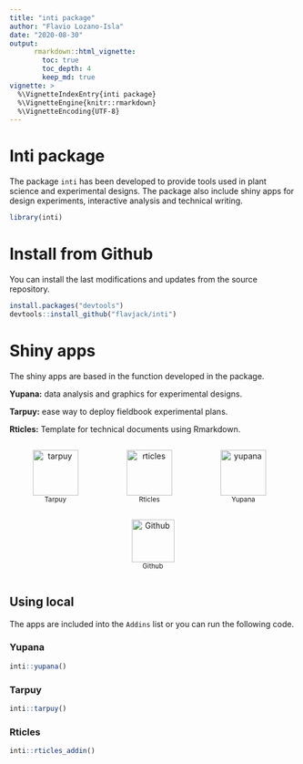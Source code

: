 ```yaml
---
title: "inti package"
author: "Flavio Lozano-Isla"
date: "2020-08-30"
output: 
      rmarkdown::html_vignette:
        toc: true
        toc_depth: 4
        keep_md: true
vignette: >
  %\VignetteIndexEntry{inti package}
  %\VignetteEngine{knitr::rmarkdown}
  %\VignetteEncoding{UTF-8}
---
```


# Inti package

The package `inti` has been developed to provide tools used in plant science and experimental designs. The package also include shiny apps for design experiments, interactive analysis and technical writing.


```r
library(inti)
```

# Install from Github

You can install the last modifications and updates from the source repository.


```r
install.packages("devtools")
devtools::install_github("flavjack/inti")
```

# Shiny apps

The shiny apps are based in the function developed in the package. 

**Yupana:** data analysis and graphics for experimental designs.

**Tarpuy:** ease way to deploy fieldbook experimental plans.

**Rticles:** Template for technical documents using Rmarkdown.

<!--html_preserve-->

<div id=footer style="width:100%; margin:auto;">

<div style="display:inline-block; width:32%">
<p style="text-align:center">
<a target="_blank" href="https://flavjack.shinyapps.io/tarpuy/"><img src="https://raw.githubusercontent.com/Flavjack/inti/master/inst/icons/favicon_tarpuy/android-chrome-512x512.png" style="height:80px" title="tarpuy"></a>
<span style="display:block;"><small>Tarpuy</small></span>
</p></div>

<div style="display:inline-block; width:32%">
<p style="text-align:center">
<a target="_blank" href="https://flavjack.shinyapps.io/rticles/"><img src="https://raw.githubusercontent.com/Flavjack/inti/master/inst/icons/favicon_rticles/android-chrome-512x512.png" style="height:80px" title="rticles"></a>
<span style="display:block;"><small>Rticles</small></span>
</p></div>


<div style="display:inline-block; width:32%">
<p style="text-align:center">
<a target="_blank" href="https://flavjack.shinyapps.io/yupanapro/"><img src="https://raw.githubusercontent.com/Flavjack/inti/master/inst/icons/favicon_yupana/android-chrome-512x512.png" style="height:80px" title="yupana"></a>
<span style="display:block;"><small>Yupana</small></span>
</p></div>

</div>

<!-- *** -->

<div id=footer style="width:100%; margin:auto;">

<div style="display:inline-block; width:100%">
<p style="text-align:center">
<a target="_blank" href="https://github.com/Flavjack/inti"><img src="https://image.flaticon.com/icons/svg/25/25231.svg" style="height:75px" title="Github" alt="Github"></a>
<span style="display:block;"><small>Github</small></span>
</p></div>

</div>

<!--/html_preserve-->

## Using local 

The apps are included into the `Addins` list or you can run the following code.

### Yupana


```r
inti::yupana()
```
### Tarpuy


```r
inti::tarpuy()
```

### Rticles


```r
inti::rticles_addin()
```
